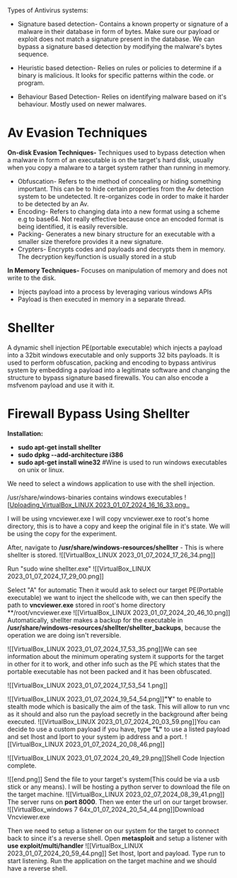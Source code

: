 Types of Antivirus systems:

- Signature based detection- Contains a known property or signature of a malware in their database in form of bytes. Make sure our payload or exploit does not match a signature present in the database. We can bypass a signature based detection by modifying the malware's bytes sequence.

- Heuristic based detection- Relies on rules or policies to determine if a binary is malicious. It looks for specific patterns within the code. or program.

- Behaviour Based Detection- Relies on identifying malware based on it's behaviour. Mostly used on newer malwares.

# Av Evasion Techniques

**On-disk Evasion Techniques-** Techniques used to bypass detection when a malware in form of an executable is on the target's hard disk, usually when you copy a malware to a target system rather than running in memory.

- Obfuscation-  Refers to the method of concealing or hiding something important. This can be to hide certain properties from the Av detection system to be undetected. It re-organizes code in order to make it harder to be detected by an Av.
- Encoding- Refers to changing data into a new format using a scheme e.g to base64. Not really effective because once an encoded format is being identified, it is easily reversible.
- Packing- Generates a new binary structure for an executable with a smaller size therefore provides it a new signature.
- Crypters- Encrypts codes and payloads and decrypts them in memory. The decryption key/function is usually stored in a stub

**In Memory Techniques-** Focuses on manipulation of memory and does not write to the disk.
- Injects payload into a process by leveraging various windows APIs
- Payload is then executed in memory in a separate thread.

# Shellter

A dynamic shell injection PE(portable executable) which injects a payload into a 32bit windows executable and only supports 32 bits payloads. It is used to perform obfuscation, packing and encoding to bypass antivirus system by embedding a payload into a legitimate software and changing the structure to bypass signature based firewalls. You can also encode a msfvenom payload and use it with it.

# Firewall Bypass Using Shellter

**Installation:**
- **sudo apt-get install shellter**
- **sudo dpkg --add-architecture i386**
- **sudo apt-get install wine32**         #Wine is used to run windows executables on unix or linux.

We need to select a windows application to use with the shell injection.

/usr/share/windows-binaries  contains windows executables
![[Uploading_VirtualBox_LINUX 2023_01_07_2024_16_16_33.png..]()


I will be using vncviewer.exe  I will copy vncviewer.exe to root's home directory, this is to have a copy and keep the original file in it's state. We will be using the copy for the experiment.

After, navigate to **/usr/share/windows-resources/shellter** - This is where shellter is stored.
![[VirtualBox_LINUX 2023_01_07_2024_17_26_34.png]]

Run "sudo wine shellter.exe"
![[VirtualBox_LINUX 2023_01_07_2024_17_29_00.png]]

Select "A" for automatic
Then it would ask to select our target PE(Portable executable) we want to inject the shellcode with, we can then specify the path to **vncviewer.exe** stored in root's home directory **/root/vncviewer.exe
![[VirtualBox_LINUX 2023_01_07_2024_20_46_10.png]]
Automatically, shellter makes a backup for the executable in **/usr/share/windows-resources/shellter/shellter_backups**, because the operation we are doing isn't reversible. 

![[VirtualBox_LINUX 2023_01_07_2024_17_53_35.png]]We can see information about the minimum operating system it supports for the target in other for it to work, and other info such as the PE which states that the portable executable has not been packed and it has been obfuscated.

![[VirtualBox_LINUX 2023_01_07_2024_17_53_54 1.png]]

![[VirtualBox_LINUX 2023_01_07_2024_19_54_54.png]]**"Y**" to enable to stealth mode which is basically the aim of the task. This will allow  to run vnc as it should and also run the payload secretly in the background after being executed.
![[VirtualBox_LINUX 2023_01_07_2024_20_03_59.png]]You can decide to use a custom payload if you have, type **"L"** to use a listed payload and set lhost and lport to your system ip address and a port.
![[VirtualBox_LINUX 2023_01_07_2024_20_08_46.png]]

![[VirtualBox_LINUX 2023_01_07_2024_20_49_29.png]]Shell Code Injection complete.

![[end.png]]
Send the file to your target's system(This could be via a usb stick or any means). I will be hosting a python server to download the file on the target machine.
![[VirtualBox_LINUX 2023_02_07_2024_08_39_41.png]]
The server runs on **port 8000**. Then we enter the url on our target browser.
![[VirtualBox_windows 7 64x_01_07_2024_20_54_44.png]]Download Vncviewer.exe

Then we need to setup a listener on our system for the target to connect back to since it's a reverse shell.
Open **metasploit** and setup a listener with **use exploit/multi/handler**
![[VirtualBox_LINUX 2023_01_07_2024_20_59_44.png]]
Set lhost, lport and payload. Type run to start listening. Run the application on the target machine and we should have a reverse shell.

